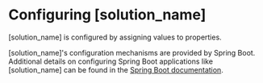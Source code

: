 # Configuring [solution_name]

[solution_name] is configured by assigning values to properties.

[solution_name]'s configuration mechanisms are provided by Spring Boot. Additional details on configuring
Spring Boot applications like [solution_name] can be found in the [Spring Boot documentation](https://docs.spring.io/spring-boot/docs/2.4.5/reference/html/howto.html#howto-externalize-configuration).
